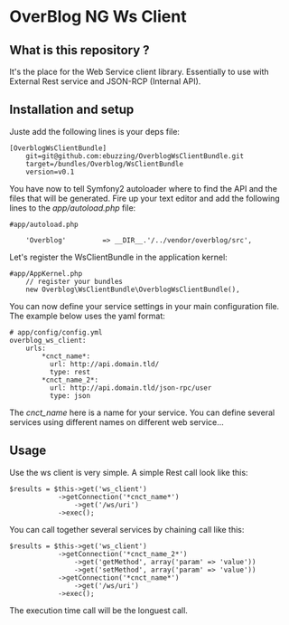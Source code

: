 # OverBlog NG Ws Client #

What is this repository ?
----------------------

It's the place for the Web Service client library. Essentially to use with External Rest service and JSON-RCP (Internal API).

Installation and setup
----------------------

Juste add the following lines is your deps file:

    [OverblogWsClientBundle]
        git=git@github.com:ebuzzing/OverblogWsClientBundle.git
        target=/bundles/Overblog/WsClientBundle
        version=v0.1

You have now to tell Symfony2 autoloader where to find the API and the files that will be generated. Fire up your text editor and add the following lines to the *app/autoload.php* file:

    #app/autoload.php

        'Overblog'         => __DIR__.'/../vendor/overblog/src',

Let's register the WsClientBundle in the application kernel:

    #app/AppKernel.php
        // register your bundles
        new Overblog\WsClientBundle\OverblogWsClientBundle(),

You can now define your service settings in your main configuration file. The example below uses the yaml format:

    # app/config/config.yml
    overblog_ws_client:
        urls:
            *cnct_name*:
              url: http://api.domain.tld/
              type: rest
            *cnct_name_2*:
              url: http://api.domain.tld/json-rpc/user
              type: json

The *cnct_name* here is a name for your service. You can define several services using different names on different web service...

Usage
----------------------

Use the ws client is very simple. A simple Rest call look like this:

    $results = $this->get('ws_client')
                ->getConnection('*cnct_name*')
                    ->get('/ws/uri')
                ->exec();

You can call together several services by chaining call like this:

    $results = $this->get('ws_client')
                ->getConnection('*cnct_name_2*')
                    ->get('getMethod', array('param' => 'value'))
                    ->get('setMethod', array('param' => 'value'))
                ->getConnection('*cnct_name*')
                    ->get('/ws/uri')
                ->exec();

The execution time call will be the longuest call.